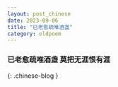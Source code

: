 ```yaml
---
layout: post_chinese
date: 2023-09-06
title: "已老愈疏唯酒盏"
category: oldpoem
---
```


### 已老愈疏唯酒盏 莫把无涯恨有涯
{: .chinese-blog }
